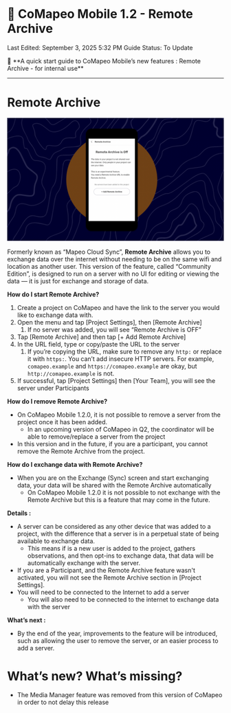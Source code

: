 # 🏁 CoMapeo Mobile 1.2 - Remote Archive

Last Edited: September 3, 2025 5:32 PM
Guide Status: To Update

<aside>
📌 **A quick start guide to CoMapeo Mobile’s new features :  Remote Archive - for internal use**

</aside>

---

# **Remote Archive**

![Screen Shot 2025-02-10 at 5.13.48 PM.png](./images/screenshot_2025_02_10_at_5_13_48_pm.png)

Formerly known as “Mapeo Cloud Sync”, **Remote Archive** allows you to exchange data over the internet without needing to be on the same wifi and location as another user. This version of the feature, called “Community Edition”, is designed to run on a server with no UI for editing or viewing the data — it is just for exchange and storage of data.

<aside>

**How do I start Remote Archive?**

1. Create a project on CoMapeo and have the link to the server you would like to exchange data with.
2. Open the menu and tap [Project Settings], then [Remote Archive]
    1. If no server was added, you will see “Remote Archive is OFF”
3. Tap  [Remote Archive] and then tap [+ Add Remote Archive]
4. In the URL field, type or copy/paste the URL to the server
    1. If you’re copying the URL, make sure to remove any `http:` or replace it with `https:`. You can’t add insecure HTTP servers. For example, `comapeo.example` and `https://comapeo.example` are okay, but `http://comapeo.example` is not.
5. If successful, tap [Project Settings] then [Your Team], you will see the server under Participants
</aside>

<aside>

**How do I remove Remote Archive?**

- On CoMapeo Mobile 1.2.0, it is not possible to remove a server from the project once it has been added.
    - In an upcoming version of CoMapeo in Q2, the coordinator will be able to remove/replace a server from the project
- In this version and in the future, if you are a participant, you cannot remove the Remote Archive from the project.
</aside>

<aside>

**How do I exchange data with Remote Archive?**

- When you are on the Exchange (Sync) screen and start exchanging data, your data will be shared with the Remote Archive automatically
    - On CoMapeo Mobile 1.2.0 it is not possible to not exchange with the Remote Archive but this is a feature that may come in the future.
</aside>

<aside>

**Details :**

- A server can be considered as any other device that was added to a project, with the difference that a server is in a perpetual state of being available to exchange data.
    - This means if is a new user is added to the project, gathers observations, and then opt-ins to exchange data, that data will be automatically exchange with the server.
- If you are a Participant, and the Remote Archive feature wasn't activated, you will not see the Remote Archive section in [Project Settings].
- You will need to be connected to the Internet to add a server
    - You will also need to be connected to the internet to exchange data with the server
</aside>

<aside>

**What’s next :**

- By the end of the year, improvements to the feature will be introduced, such as allowing the user to remove the server, or an easier process to add a server.
</aside>

# What’s new? What’s missing?

- The Media Manager feature was removed from this version of CoMapeo in order to not delay this release